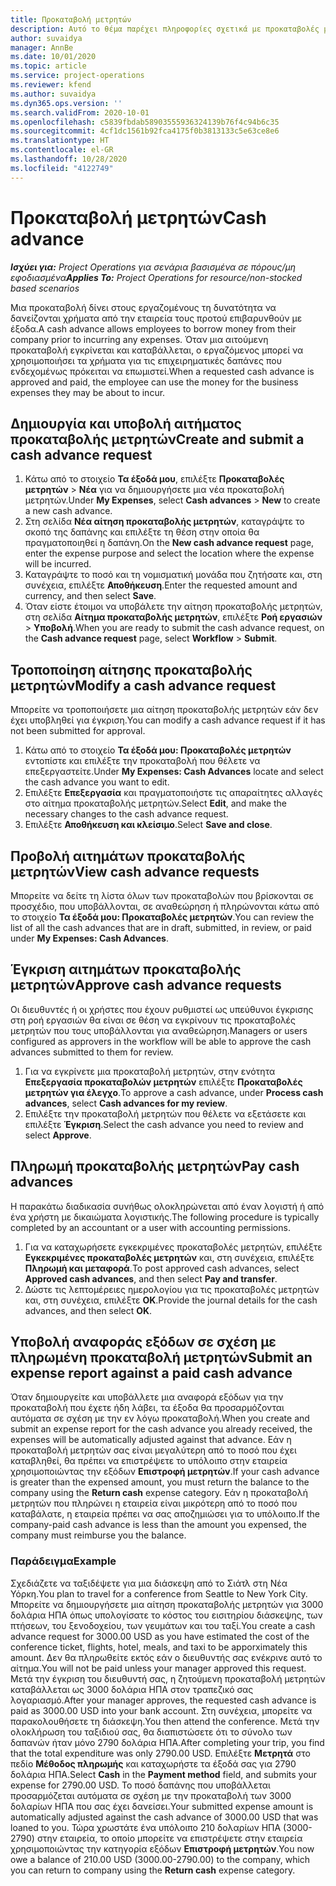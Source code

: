 ```yaml
---
title: Προκαταβολή μετρητών
description: Αυτό το θέμα παρέχει πληροφορίες σχετικά με προκαταβολές μετρητών.
author: suvaidya
manager: AnnBe
ms.date: 10/01/2020
ms.topic: article
ms.service: project-operations
ms.reviewer: kfend
ms.author: suvaidya
ms.dyn365.ops.version: ''
ms.search.validFrom: 2020-10-01
ms.openlocfilehash: c5839fbdab58903555936324139b76f4c94b6c35
ms.sourcegitcommit: 4cf1dc1561b92fca4175f0b3813133c5e63ce8e6
ms.translationtype: HT
ms.contentlocale: el-GR
ms.lasthandoff: 10/28/2020
ms.locfileid: "4122749"
---
```

# <a name="cash-advance"></a><span data-ttu-id="6f4a9-103">Προκαταβολή μετρητών</span><span class="sxs-lookup"><span data-stu-id="6f4a9-103">Cash advance</span></span>

<span data-ttu-id="6f4a9-104">_**Ισχύει για:** Project Operations για σενάρια βασισμένα σε πόρους/μη εφοδιασμένα_</span><span class="sxs-lookup"><span data-stu-id="6f4a9-104">_**Applies To:** Project Operations for resource/non-stocked based scenarios_</span></span>

<span data-ttu-id="6f4a9-105">Μια προκαταβολή δίνει στους εργαζομένους τη δυνατότητα να δανείζονται χρήματα από την εταιρεία τους προτού επιβαρυνθούν με έξοδα.</span><span class="sxs-lookup"><span data-stu-id="6f4a9-105">A cash advance allows employees to borrow money from their company prior to incurring any expenses.</span></span> <span data-ttu-id="6f4a9-106">Όταν μια αιτούμενη προκαταβολή εγκρίνεται και καταβάλλεται, ο εργαζόμενος μπορεί να χρησιμοποιήσει τα χρήματα για τις επιχειρηματικές δαπάνες που ενδεχομένως πρόκειται να επωμιστεί.</span><span class="sxs-lookup"><span data-stu-id="6f4a9-106">When a requested cash advance is approved and paid, the employee can use the money for the business expenses they may be about to incur.</span></span> 

## <a name="create-and-submit-a-cash-advance-request"></a><span data-ttu-id="6f4a9-107">Δημιουργία και υποβολή αιτήματος προκαταβολής μετρητών</span><span class="sxs-lookup"><span data-stu-id="6f4a9-107">Create and submit a cash advance request</span></span>

1. <span data-ttu-id="6f4a9-108">Κάτω από το στοιχείο **Τα έξοδά μου**, επιλέξτε **Προκαταβολές μετρητών** > **Νέα** για να δημιουργήσετε μια νέα προκαταβολή μετρητών.</span><span class="sxs-lookup"><span data-stu-id="6f4a9-108">Under **My Expenses**, select **Cash advances** > **New** to create a new cash advance.</span></span> 
2. <span data-ttu-id="6f4a9-109">Στη σελίδα **Νέα αίτηση προκαταβολής μετρητών**, καταγράψτε το σκοπό της δαπάνης και επιλέξτε τη θέση στην οποία θα πραγματοποιηθεί η δαπάνη.</span><span class="sxs-lookup"><span data-stu-id="6f4a9-109">On the **New cash advance request** page, enter the expense purpose and select the location where the expense will be incurred.</span></span>
3. <span data-ttu-id="6f4a9-110">Καταγράψτε το ποσό και τη νομισματική μονάδα που ζητήσατε και, στη συνέχεια, επιλέξτε **Αποθήκευση**.</span><span class="sxs-lookup"><span data-stu-id="6f4a9-110">Enter the requested amount and currency, and then select **Save**.</span></span> 
4. <span data-ttu-id="6f4a9-111">Όταν είστε έτοιμοι να υποβάλετε την αίτηση προκαταβολής μετρητών, στη σελίδα **Αίτημα προκαταβολής μετρητών**, επιλέξτε **Ροή εργασιών** > **Υποβολή**.</span><span class="sxs-lookup"><span data-stu-id="6f4a9-111">When you are ready to submit the cash advance request, on the **Cash advance request** page, select **Workflow** > **Submit**.</span></span>

## <a name="modify-a-cash-advance-request"></a><span data-ttu-id="6f4a9-112">Τροποποίηση αίτησης προκαταβολής μετρητών</span><span class="sxs-lookup"><span data-stu-id="6f4a9-112">Modify a cash advance request</span></span>

<span data-ttu-id="6f4a9-113">Μπορείτε να τροποποιήσετε μια αίτηση προκαταβολής μετρητών εάν δεν έχει υποβληθεί για έγκριση.</span><span class="sxs-lookup"><span data-stu-id="6f4a9-113">You can modify a cash advance request if it has not been submitted for approval.</span></span>

1. <span data-ttu-id="6f4a9-114">Κάτω από το στοιχείο **Τα έξοδά μου: Προκαταβολές μετρητών** εντοπίστε και επιλέξτε την προκαταβολή που θέλετε να επεξεργαστείτε.</span><span class="sxs-lookup"><span data-stu-id="6f4a9-114">Under **My Expenses: Cash Advances** locate and select the cash advance you want to edit.</span></span>
2. <span data-ttu-id="6f4a9-115">Επιλέξτε **Επεξεργασία** και πραγματοποιήστε τις απαραίτητες αλλαγές στο αίτημα προκαταβολής μετρητών.</span><span class="sxs-lookup"><span data-stu-id="6f4a9-115">Select **Edit**, and make the necessary changes to the cash advance request.</span></span> 
3. <span data-ttu-id="6f4a9-116">Επιλέξτε **Αποθήκευση και κλείσιμο**.</span><span class="sxs-lookup"><span data-stu-id="6f4a9-116">Select **Save and close**.</span></span>


## <a name="view-cash-advance-requests"></a><span data-ttu-id="6f4a9-117">Προβολή αιτημάτων προκαταβολής μετρητών</span><span class="sxs-lookup"><span data-stu-id="6f4a9-117">View cash advance requests</span></span>
<span data-ttu-id="6f4a9-118">Μπορείτε να δείτε τη λίστα όλων των προκαταβολών που βρίσκονται σε προσχέδιο, που υποβάλλονται, σε αναθεώρηση ή πληρώνονται κάτω από το στοιχείο **Τα έξοδά μου: Προκαταβολές μετρητών**.</span><span class="sxs-lookup"><span data-stu-id="6f4a9-118">You can review the list of all the cash advances that are in draft, submitted, in review, or paid under **My Expenses: Cash Advances**.</span></span> 

## <a name="approve-cash-advance-requests"></a><span data-ttu-id="6f4a9-119">Έγκριση αιτημάτων προκαταβολής μετρητών</span><span class="sxs-lookup"><span data-stu-id="6f4a9-119">Approve cash advance requests</span></span>

<span data-ttu-id="6f4a9-120">Οι διευθυντές ή οι χρήστες που έχουν ρυθμιστεί ως υπεύθυνοι έγκρισης στη ροή εργασιών θα είναι σε θέση να εγκρίνουν τις προκαταβολές μετρητών που τους υποβάλλονται για αναθεώρηση.</span><span class="sxs-lookup"><span data-stu-id="6f4a9-120">Managers or users configured as approvers in the workflow will be able to approve the cash advances submitted to them for review.</span></span> 

1. <span data-ttu-id="6f4a9-121">Για να εγκρίνετε μια προκαταβολή μετρητών, στην ενότητα **Επεξεργασία προκαταβολών μετρητών** επιλέξτε **Προκαταβολές μετρητών για έλεγχο**.</span><span class="sxs-lookup"><span data-stu-id="6f4a9-121">To approve a cash advance, under **Process cash advances**, select **Cash advances for my review**.</span></span>
2. <span data-ttu-id="6f4a9-122">Επιλέξτε την προκαταβολή μετρητών που θέλετε να εξετάσετε και επιλέξτε **Έγκριση**.</span><span class="sxs-lookup"><span data-stu-id="6f4a9-122">Select the cash advance you need to review and select **Approve**.</span></span>  

## <a name="pay-cash-advances"></a><span data-ttu-id="6f4a9-123">Πληρωμή προκαταβολής μετρητών</span><span class="sxs-lookup"><span data-stu-id="6f4a9-123">Pay cash advances</span></span> 
<span data-ttu-id="6f4a9-124">Η παρακάτω διαδικασία συνήθως ολοκληρώνεται από έναν λογιστή ή από ένα χρήστη με δικαιώματα λογιστικής.</span><span class="sxs-lookup"><span data-stu-id="6f4a9-124">The following procedure is typically completed by an accountant or a user with accounting permissions.</span></span>

1. <span data-ttu-id="6f4a9-125">Για να καταχωρήσετε εγκεκριμένες προκαταβολές μετρητών, επιλέξτε **Εγκεκριμένες προκαταβολές μετρητών** και, στη συνέχεια, επιλέξτε **Πληρωμή και μεταφορά**.</span><span class="sxs-lookup"><span data-stu-id="6f4a9-125">To post approved cash advances, select **Approved cash advances**, and then select **Pay and transfer**.</span></span>  
2. <span data-ttu-id="6f4a9-126">Δώστε τις λεπτομέρειες ημερολογίου για τις προκαταβολές μετρητών και, στη συνέχεια, επιλέξτε **OK**.</span><span class="sxs-lookup"><span data-stu-id="6f4a9-126">Provide the journal details for the cash advances, and then select **OK**.</span></span> 

## <a name="submit-an-expense-report-against-a-paid-cash-advance"></a><span data-ttu-id="6f4a9-127">Υποβολή αναφοράς εξόδων σε σχέση με πληρωμένη προκαταβολή μετρητών</span><span class="sxs-lookup"><span data-stu-id="6f4a9-127">Submit an expense report against a paid cash advance</span></span> 

<span data-ttu-id="6f4a9-128">Όταν δημιουργείτε και υποβάλλετε μια αναφορά εξόδων για την προκαταβολή που έχετε ήδη λάβει, τα έξοδα θα προσαρμόζονται αυτόματα σε σχέση με την εν λόγω προκαταβολή.</span><span class="sxs-lookup"><span data-stu-id="6f4a9-128">When you create and submit an expense report for the cash advance you already received, the expenses will be automatically adjusted against that advance.</span></span> <span data-ttu-id="6f4a9-129">Εάν η προκαταβολή μετρητών σας είναι μεγαλύτερη από το ποσό που έχει καταβληθεί, θα πρέπει να επιστρέψετε το υπόλοιπο στην εταιρεία χρησιμοποιώντας την εξόδων **Επιστροφή μετρητών**.</span><span class="sxs-lookup"><span data-stu-id="6f4a9-129">If your cash advance is greater than the expensed amount, you must return the balance to the company using the **Return cash** expense category.</span></span> <span data-ttu-id="6f4a9-130">Εάν η προκαταβολή μετρητών που πληρώνει η εταιρεία είναι μικρότερη από το ποσό που καταβάλατε, η εταιρεία πρέπει να σας αποζημιώσει για το υπόλοιπο.</span><span class="sxs-lookup"><span data-stu-id="6f4a9-130">If the company-paid cash advance is less than the amount you expensed, the company must reimburse you the balance.</span></span> 

### <a name="example"></a><span data-ttu-id="6f4a9-131">Παράδειγμα</span><span class="sxs-lookup"><span data-stu-id="6f4a9-131">Example</span></span>
<span data-ttu-id="6f4a9-132">Σχεδιάζετε να ταξιδέψετε για μια διάσκεψη από το Σιάτλ στη Νέα Υόρκη.</span><span class="sxs-lookup"><span data-stu-id="6f4a9-132">You plan to travel for a conference from Seattle to New York City.</span></span> <span data-ttu-id="6f4a9-133">Μπορείτε να δημιουργήσετε μια αίτηση προκαταβολής μετρητών για 3000 δολάρια ΗΠΑ όπως υπολογίσατε το κόστος του εισιτηρίου διάσκεψης, των πτήσεων, του ξενοδοχείου, των γευμάτων και του ταξί.</span><span class="sxs-lookup"><span data-stu-id="6f4a9-133">You create a cash advance request for 3000.00 USD as you have estimated the cost of the conference ticket, flights, hotel, meals, and taxi to be apporximately this amount.</span></span> <span data-ttu-id="6f4a9-134">Δεν θα πληρωθείτε εκτός εάν ο διευθυντής σας ενέκρινε αυτό το αίτημα.</span><span class="sxs-lookup"><span data-stu-id="6f4a9-134">You will not be paid unless your manager approved this request.</span></span> <span data-ttu-id="6f4a9-135">Μετά την έγκριση του διευθυντή σας, η ζητούμενη προκαταβολή μετρητών καταβάλλεται ως 3000 δολάρια ΗΠΑ στον τραπεζικό σας λογαριασμό.</span><span class="sxs-lookup"><span data-stu-id="6f4a9-135">After your manager approves, the requested cash advance is paid as 3000.00 USD into your bank account.</span></span> <span data-ttu-id="6f4a9-136">Στη συνέχεια, μπορείτε να παρακολουθήσετε τη διάσκεψη.</span><span class="sxs-lookup"><span data-stu-id="6f4a9-136">You then attend the conference.</span></span> <span data-ttu-id="6f4a9-137">Μετά την ολοκλήρωση του ταξιδιού σας, θα διαπιστώσετε ότι το σύνολο των δαπανών ήταν μόνο 2790 δολάρια ΗΠΑ.</span><span class="sxs-lookup"><span data-stu-id="6f4a9-137">After completing your trip, you find that the total expenditure was only 2790.00 USD.</span></span> <span data-ttu-id="6f4a9-138">Επιλέξτε **Μετρητά** στο πεδίο **Μέθοδος πληρωμής** και καταχωρήστε τα έξοδά σας για 2790 δολάρια ΗΠΑ.</span><span class="sxs-lookup"><span data-stu-id="6f4a9-138">Select **Cash** in the **Payment method** field, and submits your expense for 2790.00 USD.</span></span> <span data-ttu-id="6f4a9-139">Το ποσό δαπάνης που υποβάλλεται προσαρμόζεται αυτόματα σε σχέση με την προκαταβολή των 3000 δολαρίων ΗΠΑ που σας έχει δανείσει.</span><span class="sxs-lookup"><span data-stu-id="6f4a9-139">Your submitted expense amount is automatically adjusted against the cash advance of 3000.00 USD that was loaned to you.</span></span> <span data-ttu-id="6f4a9-140">Τώρα χρωστάτε ένα υπόλοιπο 210 δολαρίων ΗΠΑ (3000-2790) στην εταιρεία, το οποίο μπορείτε να επιστρέψετε στην εταιρεία χρησιμοποιώντας την κατηγορία εξόδων **Επιστροφή μετρητών**.</span><span class="sxs-lookup"><span data-stu-id="6f4a9-140">You now owe a balance of 210.00 USD (3000.00-2790.00) to the company, which you can return to company using the **Return cash** expense category.</span></span> 
